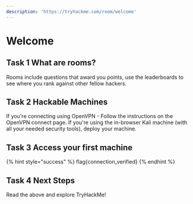 ```yaml
---
description: 'https://tryhackme.com/room/welcome'
---
```


# Welcome

## Task 1 What are rooms?

Rooms include questions that award you points, use the leaderboards to see where you rank against other fellow hackers.

## Task 2 Hackable Machines

If you're connecting using OpenVPN - Follow the instructions on the OpenVPN connect page. If you're using the in-browser Kali machine \(with all your needed security tools\), deploy your machine.

## Task 3 Access your first machine

{% hint style="success" %}
flag{connection\_verified}
{% endhint %}

## Task 4 Next Steps

Read the above and explore TryHackMe!


